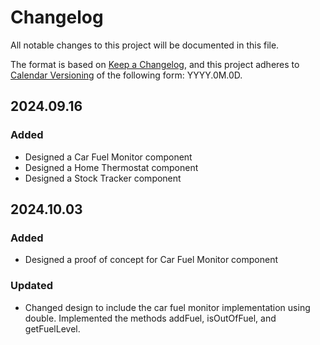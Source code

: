 # Changelog

All notable changes to this project will be documented in this file.

The format is based on [Keep a Changelog](https://keepachangelog.com/en/1.1.0/),
and this project adheres to [Calendar Versioning](https://calver.org/) of
the following form: YYYY.0M.0D.

## 2024.09.16

### Added

- Designed a Car Fuel Monitor component
- Designed a Home Thermostat component
- Designed a Stock Tracker component


## 2024.10.03

### Added

- Designed a proof of concept for Car Fuel Monitor component

### Updated

- Changed design to include the car fuel monitor implementation using double. Implemented the methods addFuel, isOutOfFuel, and getFuelLevel.

```
